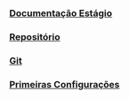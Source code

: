 ### [Documentação Estágio](/sys-config/estagiarios/web/documentacaoestagio0)

### [Repositório](/sys-config/estagiarios/web/repositorios)

### [Git](/sys-config/estagiarios/web/git)

### [Primeiras Configurações](/sys-config/estagiarios/web/primeirasconfigs)
